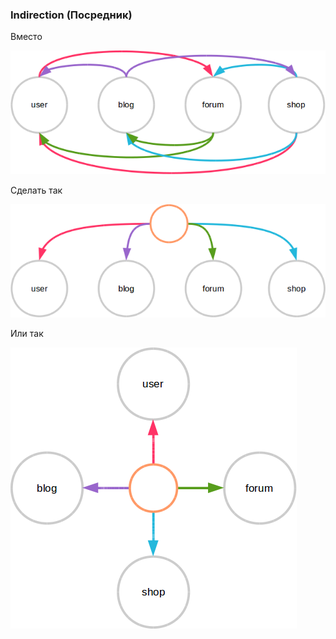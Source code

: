 ### Indirection (Посредник)

Вместо

![Все в кучу](01.png)

Сделать так

![Глобальный посредник через события](02.png)

Или так

![Через посредника](03.png)

